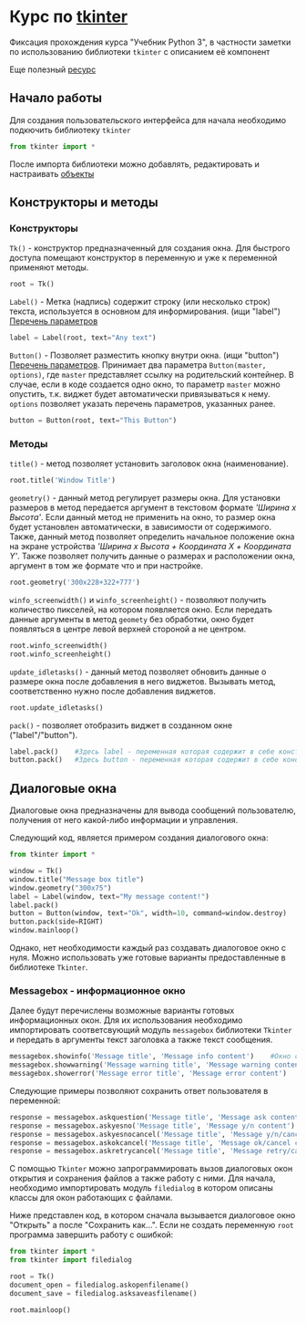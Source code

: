 # Курс по [tkinter](https://learn4kid-python.firebaseapp.com/tkinter_1/install_python_pycharm/#редакторы-кода)

Фиксация прохождения курса "Учебник Python 3", в частности заметки по использованию библиотеки `tkinter` с описанием её компонент

Еще полезный [ресурс](https://younglinux.info/tkinter/window)

## Начало работы

Для создания пользовательского интерфейса для начала необходимо подкючить библиотеку `tkinter`

```Python
from tkinter import *
```

После импорта библиотеки можно добавлять, редактировать и настраивать [объекты](#конструкторы-и-методы)

## Конструкторы и методы

### Конструкторы

`Tk()` - конструктор предназначенный для создания окна. Для быстрого доступа помещают конструктор в переменную и уже к переменной применяют методы.

```Python
root = Tk()
```

`Label()` - Метка (надпись) содержит строку (или несколько строк) текста, используется в основном для информирования. (ищи "label") [Перечень параметров](parametrs.md/##-Label())

```Python
label = Label(root, text="Any text")
```

`Button()` - Позволяет разместить кнопку внутри окна. (ищи "button") [Перечень параметров](parametrs.md/##-Button()). Принимает два параметра `Button(master, options)`, где `master` представляет ссылку на родительский контейнер. В случае, если в коде создается одно окно, то параметр `master` можно опустить, т.к. виджет будет автоматически привязываться к нему. `options` позволяет указать перечень параметров, указанных ранее.

```Python
button = Button(root, text="This Button")
```

### Методы

`title()` - метод позволяет установить заголовок окна (наименование).

```Python
root.title('Window Title')
```

`geometry()` - данный метод регулирует размеры окна. Для установки размеров в метод передается аргумент в текстовом формате *'Ширина х Высота'*. Если данный метод не применить на окно, то размер окна будет установлен автоматически, в зависимости от содержимого. Также, данный метод позволяет определить начальное положение окна на экране устройства *'Ширина х Высота + Координата X + Координата Y'*. Также позволяет получить данные о размерах и расположении окна, аргумент в том же формате что и при настройке.

```Python
root.geometry('300x228+322+777')
```

`winfo_screenwidth()` и `winfo_screenheight()` - позволяют получить количество пикселей, на котором появляется окно. Если передать данные аргументы в метод `geomety` без обработки, окно будет появляться в центре левой верхней стороной а не центром.

```Python
root.winfo_screenwidth()
root.winfo_screenheight()
```

`update_idletasks()` - данный метод позволяет обновить данные о размере окна после добавления в него виджетов. Вызывать метод, соответственно нужно после добавления виджетов.

```Python
root.update_idletasks()
```

`pack()` - позволяет отобразить виджет в созданном окне ("label"/"button").

```Python
label.pack()    #Здесь label - переменная которая содержит в себе конструктор метки с заднными параметрами
button.pack()   #Здесь button - переменная которая содержит в себе конструктор кнопки с заднными параметрами
```

## Диалоговые окна

Диалоговые окна предназначены для вывода сообщений пользователю, получения от него какой-либо информации и управления.

Следующий код, является примером создания диалогового окна:

```Python
from tkinter import *

window = Tk()
window.title("Message box title")
window.geometry("300x75")
label = Label(window, text="My message content!")
label.pack()
button = Button(window, text="Ok", width=10, command=window.destroy)
button.pack(side=RIGHT)
window.mainloop()
```

Однако, нет необходимости каждый раз создавать диалоговое окно с нуля. Можно использовать уже готовые варианты предоставленные в библиотеке `Tkinter`.

### Messagebox - информационное окно

Далее будут перечислены возможные варианты готовых информационных окон. Для их использования необходимо импортировать соответсвующий модуль `messagebox` библиотеки `Tkinter` и передать в аргументы текст заголовка а также текст сообщения.

```Python
messagebox.showinfo('Message title', 'Message info content')    #Окно с иконкой информации
messagebox.showwarning('Message warning title', 'Message warning content')      #Предупреждающее окно
messagebox.showerror('Message error title', 'Message error content')        #Окно ошибки
```

Следующие примеры позволяют сохранить ответ пользователя в переменной:

```Python
response = messagebox.askquestion('Message title', 'Message ask content')  #Окно с вопросом
response = messagebox.askyesno('Message title', 'Message y/n content')     #Окно с выбором вариантов Да/Нет
response = messagebox.askyesnocancel('Message title', 'Message y/n/cancel content')    #Окно с выбором вариантов Да/Нет/Отмена
response = messagebox.askokcancel('Message title', 'Message ok/cancel content')        #Окно с выбором вариантов Ок/Отмена
response = messagebox.askretrycancel('Message title', 'Message retry/cancel content')      #Окно с выбором варинтов Повторить/Отмена
```

С помощью `Tkinter` можно запрограммировать вызов диалоговых окон открытия и сохранения файлов а также работу с ними. Для начала, необходимо импортировать модуль `filedialog` в котором описаны классы для окон работающих с файлами.

Ниже представлен код, в котором сначала вызывается диалоговое окно "Открыть" а после "Сохранить как...". Если не создать переменную `root` программа завершить работу с ошибкой:

```Python
from tkinter import *
from tkinter import filedialog

root = Tk()
document_open = filedialog.askopenfilename()
document_save = filedialog.asksaveasfilename()

root.mainloop()
```